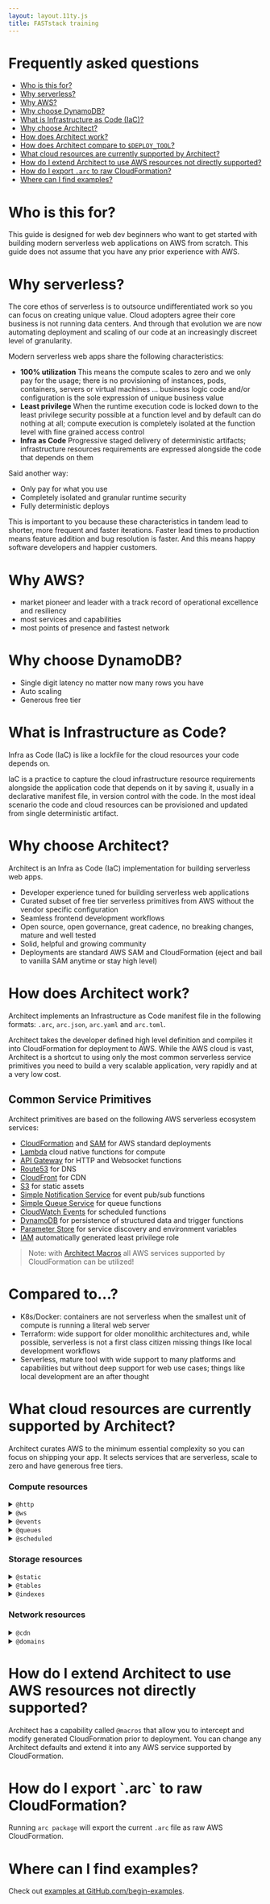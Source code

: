 ```yaml
---
layout: layout.11ty.js
title: FASTstack training
---
```


# Frequently asked questions

- <a href=#who-is-this-for>Who is this for?</a>
- <a href=#why-serverless>Why serverless?</a>
- <a href=#why-aws>Why AWS?</a>
- <a href=#why-dynamo>Why choose DynamoDB?</a>
- <a href=#what-is-iac>What is Infrastructure as Code (IaC)?</a>
- <a href=#why-architect>Why choose Architect?</a>
- <a href=#how-architect>How does Architect work?</a>
- <a href=#compare>How does Architect compare to <code>$DEPLOY_TOOL</code>?</a>
- <a href=#what-resources>What cloud resources are currently supported by Architect?</a>
- <a href=#how-to-extend>How do I extend Architect to use AWS resources not directly supported?</a>
- <a href=#how-to-eject>How do I export `.arc` to raw CloudFormation?</a>
- <a href=#where-are-examples>Where can I find examples?</a>


<h1 id=who-is-this-for>Who is this for?</h1>

This guide is designed for web dev beginners who want to get started with building modern serverless web applications on AWS from scratch. This guide does not assume that you have any prior experience with AWS.

<h1 id=why-serverless>Why serverless?</h1>

The core ethos of serverless is to outsource undifferentiated work so you can focus on creating unique value. Cloud adopters agree their core business is not running data centers. And through that evolution we are now automating deployment and scaling of our code at an increasingly discreet level of granularity. 

Modern serverless web apps share the following characteristics:

- **100% utilization** This means the compute scales to zero and we only pay for the usage; there is no provisioning of instances, pods, containers, servers or virtual machines … business logic code and/or configuration is the sole expression of unique business value 
- **Least privilege** When the runtime execution code is locked down to the least privilege security possible at a function level and by default can do nothing at all; compute execution is completely isolated at the function level with fine grained access control 
- **Infra as Code** Progressive staged delivery of deterministic artifacts; infrastructure resources requirements are expressed alongside the code that depends on them 

Said another way: 
- Only pay for what you use
- Completely isolated and granular runtime security
- Fully deterministic deploys

This is important to you because these characteristics in tandem lead to shorter, more frequent and faster iterations. Faster lead times to production means feature addition and bug resolution is faster. And this means happy software developers and happier customers.

<h1 id=why-aws>Why AWS?</h1>

- market pioneer and leader with a track record of  operational excellence and resiliency 
- most services and capabilities
- most points of presence and fastest network

<h1 id=why-dynamo>Why choose DynamoDB?</h1>

- Single digit latency no matter now many rows you have
- Auto scaling
- Generous free tier

<h1 id=what-is-iac>What is Infrastructure as Code?</h1>

Infra as Code (IaC) is like a lockfile for the cloud resources your code depends on.

IaC is a practice to capture the cloud infrastructure resource requirements alongside the application code that depends on it by saving it, usually in a declarative manifest file, in version control with the code. In the most ideal scenario the code and cloud resources can be provisioned and updated from single deterministic artifact. 

<h1 id=why-architect>Why choose Architect?</h1>

Architect is an Infra as Code (IaC) implementation for building serverless web apps. 

- Developer experience tuned for building serverless web applications
- Curated subset of free tier serverless primitives from AWS without the vendor specific configuration 
- Seamless frontend development workflows 
- Open source, open governance, great cadence, no breaking changes, mature and well tested
- Solid, helpful and growing community
- Deployments are standard AWS SAM and CloudFormation (eject and bail to vanilla SAM anytime or stay high level)

<h1 id=how-architect>How does Architect work?</h1>

Architect implements an Infrastructure as Code  manifest file in the following formats: `.arc`, `arc.json`, `arc.yaml` and `arc.toml`.

Architect takes the developer defined high level definition and compiles it into CloudFormation for deployment to AWS. While the AWS cloud is vast, Architect is a shortcut to using only the most common serverless service primitives you need to build a very scalable application, very rapidly and at a very low cost. 

<h2>Common Service Primitives</h2>
Architect primitives are based on the following AWS serverless ecosystem services:

- [CloudFormation](https://aws.amazon.com/cloudformation/) and [SAM](https://docs.aws.amazon.com/serverless-application-model/latest/developerguide/serverless-sam-reference.html#serverless-sam-cli) for AWS standard deployments
- [Lambda](https://aws.amazon.com/lambda/) cloud native functions for compute
- [API Gateway](https://aws.amazon.com/api-gateway/) for HTTP and Websocket functions
- [Route53](https://aws.amazon.com/route53/) for DNS
- [CloudFront](https://aws.amazon.com/cloudfront/) for CDN
- [S3](https://aws.amazon.com/s3/) for static assets
- [Simple Notification Service](https://aws.amazon.com/sns/) for event pub/sub functions
- [Simple Queue Service](https://aws.amazon.com/sqs/) for queue functions
- [CloudWatch Events](https://docs.aws.amazon.com/lambda/latest/dg/with-scheduled-events.html) for scheduled functions
- [DynamoDB](https://aws.amazon.com/dynamodb/) for persistence of structured data and trigger functions
- [Parameter Store](https://docs.aws.amazon.com/systems-manager/latest/userguide/systems-manager-parameter-store.html) for service discovery and environment variables
- [IAM](https://docs.aws.amazon.com/IAM/latest/UserGuide/best-practices.html#grant-least-privilege) automatically generated least privilege role

> Note: with [Architect Macros](https://arc.codes/primitives/macros) all AWS services supported by CloudFormation can be utilized!


<h1 id=compare>Compared to…?</h1>

- K8s/Docker: containers are not serverless when the smallest unit of compute is running a literal web server
- Terraform: wide support for older monolithic architectures and, while possible, serverless is not a first class citizen missing things like local development workflows
- Serverless, mature tool with wide support to many platforms and capabilities but without deep support for web use cases; things like local development are an after thought

<h1 id=what-resources>What cloud resources are currently supported by Architect?</h1>

Architect curates AWS to the minimum essential complexity so you can focus on shipping your app. It selects services that are serverless, scale to zero and have generous free tiers. 

### Compute resources
<details>
  <summary><code>@http</code></summary>
  <p>Lambda functions handing HTTP events from API Gateway.</p>
</details>
<details>
  <summary><code>@ws</code></summary>
  <p>Lambda functions handing web socket events from API Gateway.</p>
</details>
<details>
  <summary><code>@events</code></summary>
  <p>Lambda functions subscribed to SNS topics.</p>
</details>
<details>
  <summary><code>@queues</code></summary>
  <p>Lambda functions subscribed to SQS queues.</p>
</details>
<details>
  <summary><code>@scheduled</code></summary>
  <p>Lambda functions subscribed to an EventBridge rule with a schedule expression. Often colloquially referred to as "CRON Lambdas".</p>
</details>

### Storage resources
<details>
  <summary><code>@static</code></summary>
  <p>S3 the original serverless hero.</p>
</details>
<details>
  <summary><code>@tables</code></summary>
  <p>DynamoDB tables the leading serverless database.</p>
</details>
<details>
  <summary><code>@indexes</code></summary>
  <p>Define additional access patterns for DynamoDB tables. Each index is a full copy of the Dynamo table (with a different key schema for indexing) so be aware each indexe added will cost more. DynamoDB billing is faceted. Amazon charges for: reading data, writing data and storing data…among other things, but suffice to say, the free tier is generous. The first 25 GB stored per month is free. </p>
</details>

### Network resources
<details>
  <summary><code>@cdn</code></summary>
  <p>CloudFront is one of the oldest and largest content delivery networks in the industry.</p>
</details>
<details>
  <summary><code>@domains</code></summary>
  <p>Defines Route53 records for <code>@static</code>, <code>@http</code> and <code>@ws</code></p>
</details>

<h1 id=how-to-extend>How do I extend Architect to use AWS resources not directly supported?</h1>

Architect has a capability called `@macros` that allow you to intercept and modify generated CloudFormation prior to deployment. You can change any Architect defaults and extend it into any AWS service supported by CloudFormation.

<h1 id=how-to-eject>How do I export `.arc` to raw CloudFormation?</h1>

Running `arc package` will export the current `.arc` file as raw AWS CloudFormation.

<h1 id=where-are-examples>Where can I find examples?</h1>

Check out [examples at GitHub.com/begin-examples](https://github.com/begin-examples).
